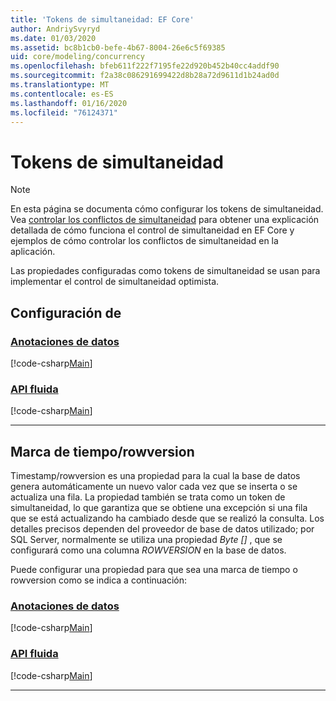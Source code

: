 ```yaml
---
title: 'Tokens de simultaneidad: EF Core'
author: AndriySvyryd
ms.date: 01/03/2020
ms.assetid: bc8b1cb0-befe-4b67-8004-26e6c5f69385
uid: core/modeling/concurrency
ms.openlocfilehash: bfeb611f222f7195fe22d920b452b40cc4addf90
ms.sourcegitcommit: f2a38c086291699422d8b28a72d9611d1b24ad0d
ms.translationtype: MT
ms.contentlocale: es-ES
ms.lasthandoff: 01/16/2020
ms.locfileid: "76124371"
---
```

# <a name="concurrency-tokens"></a>Tokens de simultaneidad

> [!NOTE]
> En esta página se documenta cómo configurar los tokens de simultaneidad. Vea [controlar los conflictos de simultaneidad](../saving/concurrency.md) para obtener una explicación detallada de cómo funciona el control de simultaneidad en EF Core y ejemplos de cómo controlar los conflictos de simultaneidad en la aplicación.

Las propiedades configuradas como tokens de simultaneidad se usan para implementar el control de simultaneidad optimista.

## <a name="configuration"></a>Configuración de

### <a name="data-annotationstabdata-annotations"></a>[Anotaciones de datos](#tab/data-annotations)

[!code-csharp[Main](../../../samples/core/Modeling/DataAnnotations/Concurrency.cs?name=Concurrency&highlight=5)]

### <a name="fluent-apitabfluent-api"></a>[API fluida](#tab/fluent-api)

[!code-csharp[Main](../../../samples/core/Modeling/FluentAPI/Concurrency.cs?name=Concurrency&highlight=5)]

***

## <a name="timestamprowversion"></a>Marca de tiempo/rowversion

Timestamp/rowversion es una propiedad para la cual la base de datos genera automáticamente un nuevo valor cada vez que se inserta o se actualiza una fila. La propiedad también se trata como un token de simultaneidad, lo que garantiza que se obtiene una excepción si una fila que se está actualizando ha cambiado desde que se realizó la consulta. Los detalles precisos dependen del proveedor de base de datos utilizado; por SQL Server, normalmente se utiliza una propiedad *Byte []* , que se configurará como una columna *ROWVERSION* en la base de datos.

Puede configurar una propiedad para que sea una marca de tiempo o rowversion como se indica a continuación:

### <a name="data-annotationstabdata-annotations"></a>[Anotaciones de datos](#tab/data-annotations)

[!code-csharp[Main](../../../samples/core/Modeling/DataAnnotations/Timestamp.cs?name=Timestamp&highlight=7)]

### <a name="fluent-apitabfluent-api"></a>[API fluida](#tab/fluent-api)

[!code-csharp[Main](../../../samples/core/Modeling/FluentAPI/Timestamp.cs?name=Timestamp&highlight=9,17)]

***
